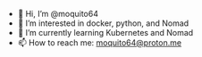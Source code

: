 - 👋 Hi, I’m @moquito64
- 👀 I’m interested in docker, python, and Nomad
- 🌱 I’m currently learning Kubernetes and Nomad
- 📫 How to reach me: moquito64@proton.me

<!---
moquito64/moquito64 is a ✨ special ✨ repository because its `README.md` (this file) appears on your GitHub profile.
You can click the Preview link to take a look at your changes.
--->
